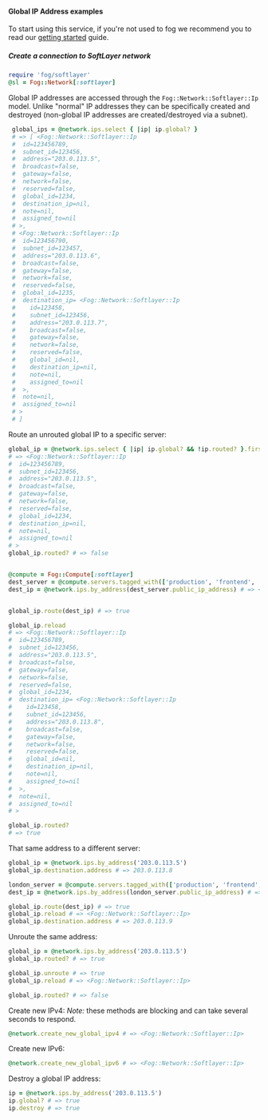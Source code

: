 #### Global IP Address examples

To start using this service, if you're not used to fog we recommend you to read our [getting started](getting_started.md) guide.

##### Create a connection to SoftLayer network

```ruby
require 'fog/softlayer'
@sl = Fog::Network[:softlayer]
```

Global IP addresses are accessed through the `Fog::Network::Softlayer::Ip` model.  Unlike "normal" IP addresses they can be specifically created and destroyed (non-global IP addresses are created/destroyed via a subnet).

   ```ruby
    global_ips = @network.ips.select { |ip| ip.global? }
    # => [ <Fog::Network::Softlayer::Ip
    #  id=123456789,
    #  subnet_id=123456,
    #  address="203.0.113.5",
    #  broadcast=false,
    #  gateway=false,
    #  network=false,
    #  reserved=false,
    #  global_id=1234,
    #  destination_ip=nil,
    #  note=nil,
    #  assigned_to=nil
    # >,
	# <Fog::Network::Softlayer::Ip
    #  id=123456790,
    #  subnet_id=123457,
    #  address="203.0.113.6",
    #  broadcast=false,
    #  gateway=false,
    #  network=false,
    #  reserved=false,
    #  global_id=1235,
    #  destination_ip= <Fog::Network::Softlayer::Ip
    #    id=123458,
    #    subnet_id=123456,
    #    address="203.0.113.7",
    #    broadcast=false,
    #    gateway=false,
    #    network=false,
    #    reserved=false,
    #    global_id=nil,
    #    destination_ip=nil,
    #    note=nil,
    #    assigned_to=nil
    #  >,
    #  note=nil,
    #  assigned_to=nil
    # >
    # ]
   ```




Route an unrouted global IP to a specific server:

```ruby
global_ip = @network.ips.select { |ip| ip.global? && !ip.routed? }.first
# => <Fog::Network::Softlayer::Ip
#  id=123456789,
#  subnet_id=123456,
#  address="203.0.113.5",
#  broadcast=false,
#  gateway=false,
#  network=false,
#  reserved=false,
#  global_id=1234,
#  destination_ip=nil,
#  note=nil,
#  assigned_to=nil
# >
global_ip.routed? # => false


@compute = Fog::Compute[:softlayer]
dest_server = @compute.servers.tagged_with(['production', 'frontend', 'hkg']).first # => <Fog::Compute::Softlayer::Server>
dest_ip = @network.ips.by_address(dest_server.public_ip_address) # => <Fog::Network::Softlayer::Ip>


global_ip.route(dest_ip) # => true

global_ip.reload
# => <Fog::Network::Softlayer::Ip
#  id=123456789,
#  subnet_id=123456,
#  address="203.0.113.5",
#  broadcast=false,
#  gateway=false,
#  network=false,
#  reserved=false,
#  global_id=1234,
#  destination_ip= <Fog::Network::Softlayer::Ip
#    id=123458,
#    subnet_id=123456,
#    address="203.0.113.8",
#    broadcast=false,
#    gateway=false,
#    network=false,
#    reserved=false,
#    global_id=nil,
#    destination_ip=nil,
#    note=nil,
#    assigned_to=nil
#  >,
#  note=nil,
#  assigned_to=nil
# >

global_ip.routed?
# => true
```

That same address to a different server:

```ruby
global_ip = @network.ips.by_address('203.0.113.5')
global_ip.destination.address # => 203.0.113.8

london_server = @compute.servers.tagged_with(['production', 'frontend', 'lon']).first # => <Fog::Compute::Softlayer::Server>
dest_ip = @network.ips.by_address(london_server.public_ip_address) # => <Fog::Network::Softlayer::Ip>

global_ip.route(dest_ip) # => true
global_ip.reload # => <Fog::Network::Softlayer::Ip>
global_ip.destination.address # => 203.0.113.9
```

Unroute the same address:
```ruby
global_ip = @network.ips.by_address('203.0.113.5')
global_ip.routed? # => true

global_ip.unroute # => true
global_ip.reload # => <Fog::Network::Softlayer::Ip>

global_ip.routed? # => false
```

Create new IPv4:
*Note:* these methods are blocking and can take several seconds to respond.
```ruby
@network.create_new_global_ipv4 # => <Fog::Network::Softlayer::Ip>
```

Create new IPv6:
```ruby
@network.create_new_global_ipv6 # => <Fog::Network::Softlayer::Ip>
```

Destroy a global IP address:
```ruby
ip = @network.ips.by_address('203.0.113.5')
ip.global? # => true
ip.destroy # => true
```

   	
	
